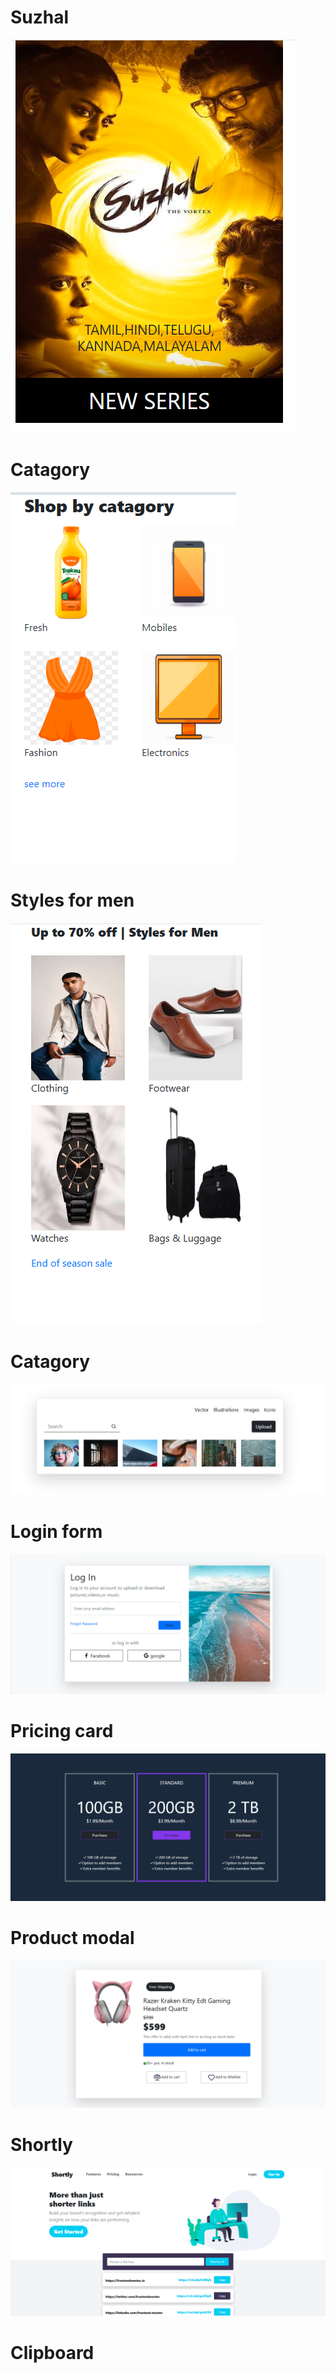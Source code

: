 <h1>Suzhal</h1>
<img src="suzhal.png"/>
<h1>Catagory</h1>
<img src="task2.png"/>
<h1>Styles for men</h1>
<img src="task3.png"/>
<h1>Catagory</h1>
<img src="catagory.jpg"/>
<h1>Login form</h1>
<img src="login form.png"/>
<h1>Pricing card</h1>
<img src="pricing card.png"/>
<h1>Product modal</h1>
<img src="product modal.png"/>
<h1>Shortly</h1>
<img src="shortly.png"/>
<h1>Clipboard</h1>
<img scr="clipboard.png"/>
